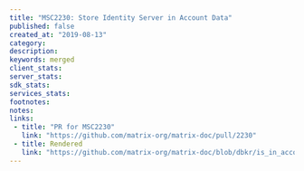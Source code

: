 ```yaml
---
title: "MSC2230: Store Identity Server in Account Data"
published: false
created_at: "2019-08-13"
category:
description:
keywords: merged
client_stats:
server_stats:
sdk_stats:
services_stats:
footnotes:
notes:
links:
 - title: "PR for MSC2230"
   link: "https://github.com/matrix-org/matrix-doc/pull/2230"
 - title: Rendered
   link: "https://github.com/matrix-org/matrix-doc/blob/dbkr/is_in_account_data/proposals/2230-identity-server-account-data.md"
---
```

